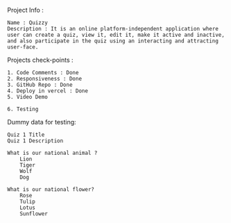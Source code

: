 Project Info :

    Name : Quizzy
    Description : It is an online platform-independent application where user can create a quiz, view it, edit it, make it active and inactive, and also participate in the quiz using an interacting and attracting user-face.



Projects check-points :

    1. Code Comments : Done
    2. Responsiveness : Done
    3. GitHub Repo : Done
    4. Deploy in vercel : Done
    5. Video Demo

    6. Testing


Dummy data for testing:

    Quiz 1 Title 
    Quiz 1 Description 

    What is our national animal ? 
        Lion 
        Tiger 
        Wolf 
        Dog 

    What is our national flower? 
        Rose 
        Tulip
        Lotus 
        Sunflower 
